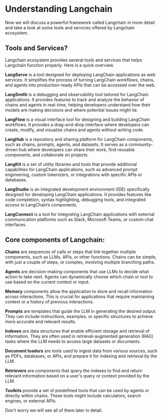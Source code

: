 # Understanding Langchain

Now we will discuss a powerful framework called Langchain in more detail and take a look at some tools and services offered by Langchain ecosystem.

## Tools and Services?
Langchain ecosystem provides several tools and services that helps Langchain function properly. Here is a quick overview

**LangServe** is a tool designed for deploying LangChain applications as web services. It simplifies the process of turning LangChain workflows, chains, and agents into production-ready APIs that can be accessed over the web.

**LangSmith** is a debugging and observability tool tailored for LangChain applications. It provides features to track and analyze the behavior of chains and agents in real-time, helping developers understand how their models are making decisions and where potential issues might lie.

**LangFlow** is a visual interface tool for designing and building LangChain workflows. It provides a drag-and-drop interface where developers can create, modify, and visualize chains and agents without writing code.

**LangHub** is a repository and sharing platform for LangChain components, such as chains, prompts, agents, and datasets. It serves as a community-driven hub where developers can share their work, find reusable components, and collaborate on projects.

**LangKit** is a set of utility libraries and tools that provide additional capabilities for LangChain applications, such as advanced prompt engineering, custom tokenizers, or integrations with specific APIs or databases.

**LangStudio** is an integrated development environment (IDE) specifically designed for developing LangChain applications. It provides features like code completion, syntax highlighting, debugging tools, and integrated access to LangChain’s components.

**LangConnect** is a tool for integrating LangChain applications with external communication platforms such as Slack, Microsoft Teams, or custom chat interfaces.

## Core components of Langchain:

**Chains** are sequences of calls or steps that link together multiple components, such as LLMs, APIs, or other functions. Chains can be simple, with just a couple of steps, or complex, involving multiple branching paths.

**Agents** are decision-making components that use LLMs to decide what action to take next. Agents can dynamically choose which chain or tool to use based on the current context or input.

**Memory** components allow the application to store and recall information across interactions. This is crucial for applications that require maintaining context or a history of previous interactions.

**Prompts** are templates that guide the LLM in generating the desired output. They can include instructions, examples, or specific structures to achieve more accurate and relevant results.

**Indexes** are data structures that enable efficient storage and retrieval of information. They are often used in retrieval-augmented generation (RAG) tasks where the LLM needs to access large datasets or documents.

**Document loaders** are tools used to ingest data from various sources, such as PDFs, databases, or APIs, and prepare it for indexing and retrieval by the LLM.

**Retrievers** are components that query the indexes to find and return relevant information based on a user's query or context provided by the LLM.

**Toolkits** provide a set of predefined tools that can be used by agents or directly within chains. These tools might include calculators, search engines, or external APIs.


Don't worry we will see all of them later in detail.